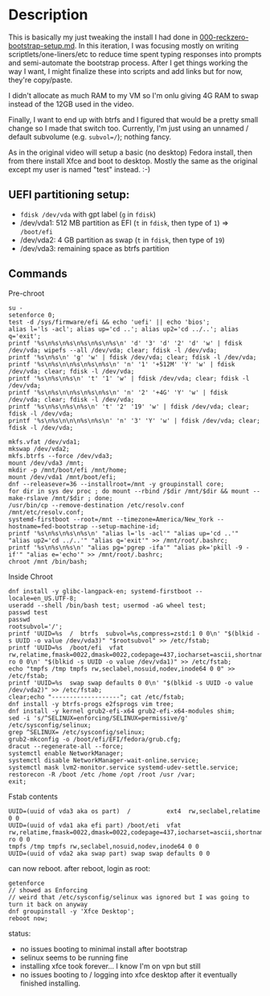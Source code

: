 # Description

This is basically my just tweaking the install I had done in [000-reckzero-bootstrap-setup.md](./000-reckzero-bootstrap-setup.md). In this iteration, I was focusing mostly on writing scriptlets/one-liners/etc to reduce time spent typing responses into prompts and semi-automate the bootstrap process. After I get things working the way I want, I might finalize these into scripts and add links but for now, they're copy/paste.

I didn't allocate as much RAM to my VM so I'm onlu giving 4G RAM to swap instead of the 12GB used in the video.

Finally, I want to end up with btrfs and I figured that would be a pretty small change so I made that switch too. Currently, I'm just using an unnamed / default subvolume (e.g. `subvol=/`); nothing fancy.

As in the original video will setup a basic (no desktop) Fedora install, then from there install Xfce and boot to desktop. Mostly the same as the original except my user is named "test" instead. :-)


## UEFI partitioning setup:

* `fdisk /dev/vda` with gpt label (`g` in `fdisk`)
* /dev/vda1: 512 MB partition as EFI (`t` in `fdisk`, then type of `1`) => `/boot/efi`
* /dev/vda2: 4 GB partition as swap (`t` in `fdisk`, then type of `19`)
* /dev/vda3: remaining space as btrfs partition

## Commands

Pre-chroot

    su -
    setenforce 0;
    test -d /sys/firmware/efi && echo 'uefi' || echo 'bios';
    alias l='ls -acl'; alias up='cd ..'; alias up2='cd ../..'; alias q='exit';
    printf '%s\n%s\n%s\n%s\n%s\n%s\n' 'd' '3' 'd' '2' 'd' 'w' | fdisk /dev/vda; wipefs --all /dev/vda; clear; fdisk -l /dev/vda;
    printf '%s\n%s\n' 'g' 'w' | fdisk /dev/vda; clear; fdisk -l /dev/vda;
    printf '%s\n%s\n\n%s\n%s\n%s\n' 'n' '1' '+512M' 'Y' 'w' | fdisk /dev/vda; clear; fdisk -l /dev/vda;
    printf '%s\n%s\n%s\n' 't' '1' 'w' | fdisk /dev/vda; clear; fdisk -l /dev/vda;
    printf '%s\n%s\n\n%s\n%s\n%s\n' 'n' '2' '+4G' 'Y' 'w' | fdisk /dev/vda; clear; fdisk -l /dev/vda;
    printf '%s\n%s\n%s\n%s\n' 't' '2' '19' 'w' | fdisk /dev/vda; clear; fdisk -l /dev/vda;
    printf '%s\n%s\n\n\n%s\n%s\n' 'n' '3' 'Y' 'w' | fdisk /dev/vda; clear; fdisk -l /dev/vda;

    mkfs.vfat /dev/vda1;
    mkswap /dev/vda2;
    mkfs.btrfs --force /dev/vda3;
    mount /dev/vda3 /mnt;
    mkdir -p /mnt/boot/efi /mnt/home;
    mount /dev/vda1 /mnt/boot/efi;
    dnf --releasever=36 --installroot=/mnt -y groupinstall core;
    for dir in sys dev proc ; do mount --rbind /$dir /mnt/$dir && mount --make-rslave /mnt/$dir ; done;
    /usr/bin/cp --remove-destination /etc/resolv.conf /mnt/etc/resolv.conf;
    systemd-firstboot --root=/mnt --timezone=America/New_York --hostname=fed-bootstrap --setup-machine-id;
    printf '%s\n%s\n%s\n%s\n' "alias l='ls -acl'" "alias up='cd ..'" "alias up2='cd ../..'" "alias q='exit'" >> /mnt/root/.bashrc;
    printf '%s\n%s\n%s\n' "alias pg='pgrep -ifa'" "alias pk='pkill -9 -if'" "alias e='echo'" >> /mnt/root/.bashrc;
    chroot /mnt /bin/bash;

Inside Chroot

    dnf install -y glibc-langpack-en; systemd-firstboot --locale=en_US.UTF-8;
    useradd --shell /bin/bash test; usermod -aG wheel test;
    passwd test
    passwd
    rootsubvol='/';
    printf 'UUID=%s  /  btrfs  subvol=%s,compress=zstd:1 0 0\n' "$(blkid -s UUID -o value /dev/vda3)" "$rootsubvol" >> /etc/fstab;
    printf 'UUID=%s  /boot/efi  vfat rw,relatime,fmask=0022,dmask=0022,codepage=437,iocharset=ascii,shortname=mixed,errors=remount-ro 0 0\n' "$(blkid -s UUID -o value /dev/vda1)" >> /etc/fstab;
    echo "tmpfs /tmp tmpfs rw,seclabel,nosuid,nodev,inode64 0 0" >> /etc/fstab;
    printf 'UUID=%s  swap swap defaults 0 0\n' "$(blkid -s UUID -o value /dev/vda2)" >> /etc/fstab;
    clear;echo "-------------------"; cat /etc/fstab;
    dnf install -y btrfs-progs e2fsprogs vim tree;
    dnf install -y kernel grub2-efi-x64 grub2-efi-x64-modules shim;
    sed -i 's/^SELINUX=enforcing/SELINUX=permissive/g' /etc/sysconfig/selinux;
    grep ^SELINUX= /etc/sysconfig/selinux;
    grub2-mkconfig -o /boot/efi/EFI/fedora/grub.cfg;
    dracut --regenerate-all --force;
    systemctl enable NetworkManager;
    systemctl disable NetworkManager-wait-online.service;
    systemctl mask lvm2-monitor.service systemd-udev-settle.service;
    restorecon -R /boot /etc /home /opt /root /usr /var;
    exit;

Fstab contents

    UUID=(uuid of vda3 aka os part)  /          ext4  rw,seclabel,relatime 0 0
    UUID=(uuid of vda1 aka efi part) /boot/eti  vfat rw,relatime,fmask=0022,dmask=0022,codepage=437,iocharset=ascii,shortname=mixed,errors=remount-ro 0 0
    tmpfs /tmp tmpfs rw,seclabel,nosuid,nodev,inode64 0 0
    UUID=(uuid of vda2 aka swap part) swap swap defaults 0 0

can now reboot. after reboot, login as root:

    getenforce
    // showed as Enforcing
    // weird that /etc/sysconfig/selinux was ignored but I was going to turn it back on anyway
    dnf groupinstall -y 'Xfce Desktop';
    reboot now;

status:

* no issues booting to minimal install after bootstrap
* selinux seems to be running fine
* installing xfce took forever... I know I'm on vpn but still
* no issues booting to / logging into xfce desktop after it eventually finished installing.
